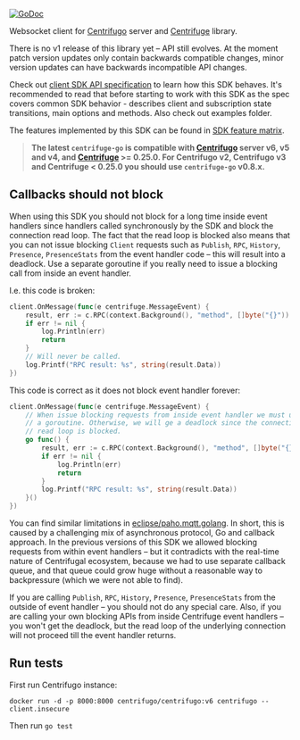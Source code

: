 [![GoDoc](https://pkg.go.dev/badge/centrifugal/centrifuge-go)](https://pkg.go.dev/github.com/centrifugal/centrifuge-go)

Websocket client for [Centrifugo](https://github.com/centrifugal/centrifugo) server and [Centrifuge](https://github.com/centrifugal/centrifuge) library.

There is no v1 release of this library yet – API still evolves. At the moment patch version updates only contain backwards compatible changes, minor version updates can have backwards incompatible API changes.

Check out [client SDK API specification](https://centrifugal.dev/docs/transports/client_api) to learn how this SDK behaves. It's recommended to read that before starting to work with this SDK as the spec covers common SDK behavior - describes client and subscription state transitions, main options and methods. Also check out examples folder.

The features implemented by this SDK can be found in [SDK feature matrix](https://centrifugal.dev/docs/transports/client_sdk#sdk-feature-matrix).

> **The latest `centrifuge-go` is compatible with [Centrifugo](https://github.com/centrifugal/centrifugo) server v6, v5 and v4, and [Centrifuge](https://github.com/centrifugal/centrifuge) >= 0.25.0. For Centrifugo v2, Centrifugo v3 and Centrifuge < 0.25.0 you should use `centrifuge-go` v0.8.x.**

## Callbacks should not block

When using this SDK you should not block for a long time inside event handlers since handlers called synchronously by the SDK and block the connection read loop. The fact that the read loop is blocked also means that you can not issue blocking `Client` requests such as `Publish`, `RPC`, `History`, `Presence`, `PresenceStats` from the event handler code – this will result into a deadlock. Use a separate goroutine if you really need to issue a blocking call from inside an event handler.

I.e. this code is broken:

```go
client.OnMessage(func(e centrifuge.MessageEvent) {
    result, err := c.RPC(context.Background(), "method", []byte("{}"))
    if err != nil {
        log.Println(err)
        return
    }
    // Will never be called.
    log.Printf("RPC result: %s", string(result.Data))
})
```

This code is correct as it does not block event handler forever:

```go
client.OnMessage(func(e centrifuge.MessageEvent) {
    // When issue blocking requests from inside event handler we must use
    // a goroutine. Otherwise, we will ge a deadlock since the connection
    // read loop is blocked.
    go func() {
        result, err := c.RPC(context.Background(), "method", []byte("{}"))
        if err != nil {
            log.Println(err)
            return
        }
        log.Printf("RPC result: %s", string(result.Data))
    }()
})
```

You can find similar limitations in [eclipse/paho.mqtt.golang](https://github.com/eclipse/paho.mqtt.golang#common-problems). In short, this is caused by a challenging mix of asynchronous protocol, Go and callback approach. In the previous versions of this SDK we allowed blocking requests from within event handlers – but it contradicts with the real-time nature of Centrifugal ecosystem, because we had to use separate  callback queue, and that queue could grow huge without a reasonable way to backpressure (which we were not able to find).

If you are calling `Publish`, `RPC`, `History`, `Presence`, `PresenceStats` from the outside of event handler – you should not do any special care. Also, if you are calling your own blocking APIs from inside Centrifuge event handlers – you won't get the deadlock, but the read loop of the underlying connection will not proceed till the event handler returns.

## Run tests

First run Centrifugo instance:

```
docker run -d -p 8000:8000 centrifugo/centrifugo:v6 centrifugo --client.insecure
```

Then run `go test`

